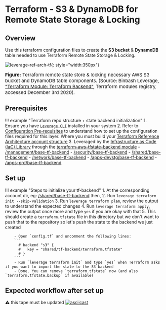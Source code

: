 # Terraform - S3 & DynamoDB for Remote State Storage & Locking

## Overview
Use this terraform configuration files to create the **S3 bucket** & **DynamoDB** table needed to use Terraform Remote
State Storage & Locking.

![leverage-ref-arch-tf](../../assets/images/diagrams/terraform-aws-s3-backend.png "Leverage"){: style="width:350px"}

<figcaption style="font-size:15px">
<b>Figure:</b> Terraform remote state store & locking necessary AWS S3 bucket and DynamoDB table components.
(Source: Binbash Leverage, 
<a href="https://registry.terraform.io/modules/binbashar/tfstate-backend/aws/latest">
"Terraform Module: Terraform Backend"</a>,
Terraform modules registry, accessed December 3rd 2020).
</figcaption>

## Prerequisites

!!! example "Terraform repo structure + state backend initialization"
    1. Ensure you have [`Leverage CLI`](../../how-it-works/leverage-cli/index.md) installed in your system
    2. Refer to [Configuration Pre-requisites](./configs.md) to understand how to set up the
      configuration files required for this layer. Where you must build your
      [Terraform Reference Architecture account structure](../../how-it-works/features/organization/organization.md)
    3. Leveraged by the [Infrastructure as Code (IaC) Library](../../how-it-works/infra-as-code-library/infra-as-code-library.md) through the
     [terraform-aws-tfstate-backend module](https://registry.terraform.io/modules/binbashar/tfstate-backend/aws/latest)
        - [/management/base-tf-backend](https://github.com/binbashar/le-tf-infra-aws/tree/master/root/us-east-1/base-tf-backend)
        - [/security/base-tf-backend](https://github.com/binbashar/le-tf-infra-aws/tree/master/security/us-east-1/base-tf-backend)
        - [/shared/base-tf-backend](https://github.com/binbashar/le-tf-infra-aws/tree/master/shared/us-east-1/base-tf-backend)
        - [/network/base-tf-backend](https://github.com/binbashar/le-tf-infra-aws/tree/master/network/us-east-1/base-tf-backend)
        - [/apps-devstg/base-tf-backend](https://github.com/binbashar/le-tf-infra-aws/tree/master/us-east-1/apps-devstg/base-tf-backend)
        - [/apps-prd/base-tf-backend](https://github.com/binbashar/le-tf-infra-aws/tree/master/apps-prd/us-east-1/base-tf-backend)

## Set up

!!! example "Steps to initialize your tf-backend"
    1. At the corresponding account dir, 
      eg: [/shared/base-tf-backend](https://github.com/binbashar/le-tf-infra-aws/tree/master/shared/us-east-1/base-tf-backend) then,
    2. Run `leverage terraform init --skip-validation`
    3. Run `leverage terraform plan`, review the output to understand the expected changes
    4. Run `leverage terraform apply`, review the output once more and type `yes` if you are okay with that
    5. This should create a `terraform.tfstate` file in this directory but we don't want to push that to the repository so 
      let's push the state to the backend we just created
        
        - Open `config.tf` and uncomment the following lines:
        ```
          # backend "s3" {
          #   key = "shared/tf-backend/terraform.tfstate"
          # }
        ```
        - Run `leverage terraform init` and type `yes` when Terraform asks if you want to import the state to the S3 backend
        - Done. You can remove `terraform.tfstate` now (and also `terraform.tfstate.backup` if available)

## Expected workflow after set up 
:warning: this tape must be updated
[![asciicast](https://asciinema.org/a/377220.svg)](https://asciinema.org/a/377220)
